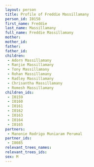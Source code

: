 ```yaml
---
layout: person
title: Profile of Freddie Massillamany
person_id: I0158
first_name: Freddie
last_name: Massillamany
full_name: Freddie Massillamany
mother: 
mother_id: 
father: 
father_id: 
children:
 - Adorn Massillamany
 - Ranjie Massillamany
 - Tony Massillamany
 - Rohan Massillamany
 - Radley Massillamany
 - Chrisantha Massillamany
 - Romesh Massillamany
children_ids:
 - I0159
 - I0160
 - I0161
 - I0162
 - I0163
 - I0164
 - I0165
partners:
 - Manonie Rodrigo Muniaram Perumal
partner_ids:
 - I0085
relevant_trees_names:
relevant_trees_ids:
sex: M
---
```


